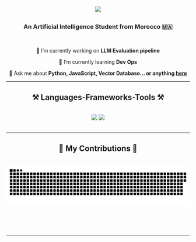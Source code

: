 
<h1 align="center">
    <img src="https://readme-typing-svg.herokuapp.com/?font=Righteous&size=35&center=true&vCenter=true&width=500&height=70&duration=4000&lines=Hi+There!+👋;+I'm+Taha-Amine+MIRI!;" />
</h1>

<h3 align="center">An Artificial Intelligence Student from Morocco 🇲🇦</h3>

<br/>

<div align="center">
 
 🔭 I’m currently working on **LLM Evaluation pipeline**
 
 🌱 I’m currently learning **Dev Ops**

💬 Ask me about **Python, JavaScript, Vector Database... or anything [here](www.linkedin.com/in/taha-amine-miri/)**

 </div>
 

 <hr/>
 
<h2 align="center">⚒️ Languages-Frameworks-Tools ⚒️</h2>
<br/>
<div align="center">
    <img src="https://skillicons.dev/icons?i=react,bootstrap,mui,html,css,vscode,github,figma,tailwind,git,r" />
    <img src="https://skillicons.dev/icons?i=nodejs,python,javascript,typescript,express,firebase,mongodb,c,java,nextjs,mysql,flask" /><br>
</div>

<br/>
<hr/>

<div align="center">
  <h2>🐍 My Contributions 🐍</h2>
  <br>
  <img alt="snake eating my contributions" src="https://raw.githubusercontent.com/tahaAmineMiri/tahaAmineMiri/output/github-contribution-grid-snake.svg" />
  
  <br/><br/><br/>
</div>

<hr/>
